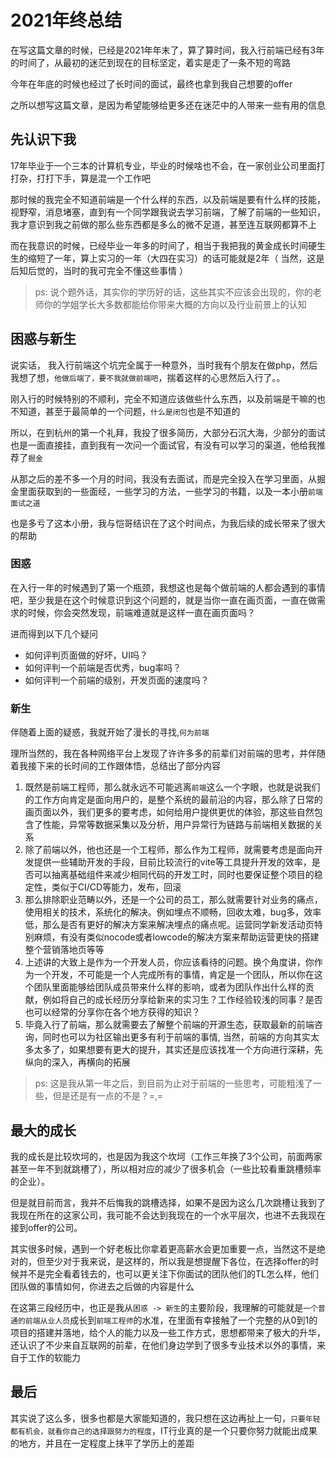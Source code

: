 # 2021年终总结

在写这篇文章的时候，已经是2021年年末了，算了算时间，我入行前端已经有3年的时间了，从最初的迷茫到现在的目标坚定，着实是走了一条不短的弯路

今年在年底的时候也经过了长时间的面试，最终也拿到我自己想要的offer

之所以想写这篇文章，是因为希望能够给更多还在迷茫中的人带来一些有用的信息

## 先认识下我

17年毕业于一个三本的计算机专业，毕业的时候啥也不会，在一家创业公司里面打打杂，打打下手，算是混一个工作吧

那时候的我完全不知道前端是一个什么样的东西，以及前端是要有什么样的技能，视野窄，消息堵塞，直到有一个同学跟我说去学习前端，了解了前端的一些知识，我才意识到我之前做的那么些东西都是多么的微不足道，甚至连互联网都算不上

而在我意识的时候，已经毕业一年多的时间了，相当于我把我的黄金成长时间硬生生的缩短了一年，算上实习的一年（大四在实习）的话可能就是2年（ 当然，这是后知后觉的，当时的我可完全不懂这些事情 ）

> ps: 说个题外话，其实你的学历好的话，这些其实不应该会出现的，你的老师你的学姐学长大多数都能给你带来大概的方向以及行业前景上的认知

## 困惑与新生

说实话， 我入行前端这个坑完全属于一种意外，当时我有个朋友在做php，然后我想了想，`他做后端了，要不我就做前端吧`，揣着这样的心思然后入行了。。

刚入行的时候特别的不顺利，完全不知道应该做些什么东西，以及前端是干嘛的也不知道，甚至于最简单的一个问题，`什么是闭包`也是不知道的

所以，在到杭州的第一个礼拜，我投了很多简历，大部分石沉大海，少部分的面试也是一面直接挂，直到我有一次问一个面试官，有没有可以学习的渠道，他给我推荐了`掘金`

从那之后的差不多一个月的时间，我没有去面试，而是完全投入在学习里面，从掘金里面获取到的一些面经，一些学习的方法，一些学习的书籍，以及一本小册`前端面试之道`

也是多亏了这本小册，我与恺哥结识在了这个时间点，为我后续的成长带来了很大的帮助

### 困惑

在入行一年的时候遇到了第一个瓶颈，我想这也是每个做前端的人都会遇到的事情吧，至少我是在这个时候意识到这个问题的，就是当你一直在画页面，一直在做需求的时候，你会突然发现，前端难道就是这样一直在画页面吗？

进而得到以下几个疑问

- 如何评判页面做的好坏，UI吗？
- 如何评判一个前端是否优秀，bug率吗？
- 如何评判一个前端的级别，开发页面的速度吗？

### 新生

伴随着上面的疑惑，我就开始了漫长的寻找,`何为前端`

理所当然的，我在各种网络平台上发现了许许多多的前辈们对前端的思考，并伴随着我接下来的长时间的工作跟体悟，总结出了部分内容

1. 既然是前端工程师，那么就永远不可能逃离`前端`这么一个字眼，也就是说我们的工作方向肯定是面向用户的，是整个系统的最前沿的内容，那么除了日常的画页面以外，我们更多的要考虑，如何给用户提供更优的体验，那这些自然包含了性能，异常等数据采集以及分析，用户异常行为链路与前端相关数据的关系
2. 除了前端以外，他也还是一个工程师，那么作为工程师，就需要考虑是面向开发提供一些辅助开发的手段，目前比较流行的vite等工具提升开发的效率，是否可以抽离基础组件来减少相同代码的开发工时，同时也要保证整个项目的稳定性，类似于CI/CD等能力，发布，回滚
3. 那么排除职业范畴以外，还是一个公司的员工，那么就需要针对业务的痛点，使用相关的技术，系统化的解决。例如埋点不顺畅，回收太难，bug多，效率低，那么是否有更好的解决方案来解决埋点的痛点呢。运营同学新发活动页特别麻烦，有没有类似nocode或者lowcode的解决方案来帮助运营更快的搭建整个营销落地页等等
4. 上述讲的大致上是作为一个开发人员，你应该看待的问题。换个角度讲，你作为一个开发，不可能是一个人完成所有的事情，肯定是一个团队，所以你在这个团队里面能够给团队成员带来什么样的影响，或者为团队作出什么样的贡献，例如将自己的成长经历分享给新来的实习生？工作经验较浅的同事？是否也可以经常的分享你在各个地方获得的知识？
5. 毕竟入行了前端，那么就需要去了解整个前端的开源生态，获取最新的前端咨询，同时也可以为社区输出更多有利于前端的事情, 当然，前端的方向其实太多太多了，如果想要有更大的提升，其实还是应该找准一个方向进行深耕，先纵向的深入，再横向的拓展

> ps: 这是我从第一年之后，到目前为止对于前端的一些思考，可能粗浅了一些，但是还是有一点的不是？=,=

## 最大的成长

我的成长是比较坎坷的，也是因为我这个坎坷（工作三年换了3个公司，前面两家甚至一年不到就跳槽了），所以相对应的减少了很多机会（一些比较看重跳槽频率的企业）。

但是就目前而言，我并不后悔我的跳槽选择，如果不是因为这么几次跳槽让我到了我现在所在的这家公司，我可能不会达到我现在的一个水平层次，也进不去我现在接到offer的公司。

其实很多时候，遇到一个好老板比你拿着更高薪水会更加重要一点，当然这不是绝对的，但至少对于我来说，是这样的，所以我是想提醒下各位，在选择offer的时候并不是完全看着钱去的，也可以更关注下你面试的团队他们的TL怎么样，他们团队做的事情如何，你进去之后做的内容是什么

在这第三段经历中，也正是我从`困惑 -> 新生`的主要阶段，我理解的可能就是`一个普通的前端从业人员`成长到`前端工程师`的水准，在里面有幸接触了一个完整的从0到1的项目的搭建并落地，给个人的能力以及一些工作方式，思想都带来了极大的升华，还认识了不少来自互联网的前辈，在他们身边学到了很多专业技术以外的事情，来自于工作的软能力

## 最后

其实说了这么多，很多也都是大家能知道的，我只想在这边再扯上一句，`只要年轻都有机会，就看你自己的选择跟努力的程度`，IT行业真的是一个只要你努力就能出成果的地方，并且在一定程度上抹平了学历上的差距